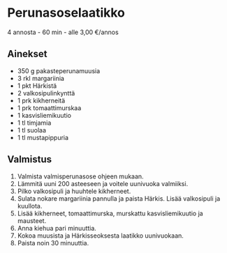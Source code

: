 # Perunasoselaatikko
4 annosta - 60 min - alle 3,00 €/annos

<!--
![Ruokakuva](/.pic/placeholder.png)
-->

## Ainekset
- 350 g pakasteperunamuusia
- 3 rkl margariinia
- 1 pkt Härkistä
- 2 valkosipulinkynttä
- 1 prk kikherneitä
- 1 prk tomaattimurskaa
- 1 kasvisliemikuutio
- 1 tl timjamia
- 1 tl suolaa
- 1 tl mustapippuria

## Valmistus
1. Valmista valmisperunasose ohjeen mukaan.
2. Lämmitä uuni 200 asteeseen ja voitele uunivuoka valmiiksi.
3. Pilko valkosipuli ja huuhtele kikherneet.
4. Sulata nokare margariinia pannulla ja paista Härkis. Lisää valkosipuli ja kuullota.
5. Lisää kikherneet, tomaattimurska, murskattu kasvisliemikuutio ja mausteet.
6. Anna kiehua pari minuuttia.
7. Kokoa muusista ja Härkisseoksesta laatikko uunivuokaan.
8. Paista noin 30 minuuttia.
